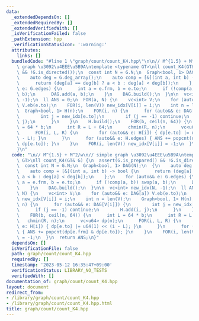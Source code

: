 ```yaml
---
data:
  _extendedDependsOn: []
  _extendedRequiredBy: []
  _extendedVerifiedWith: []
  _isVerificationFailed: false
  _pathExtension: hpp
  _verificationStatusIcon: ':warning:'
  attributes:
    links: []
  bundledCode: "#line 1 \"graph/count/count_K4.hpp\"\n\n// M^{1.5} + M^2/w\n// simple\
    \ graph \u3092\u4EEE\u5B9A\ntemplate <typename GT>\nll count_K4(GT& G) {\n  assert(G.is_prepared()\
    \ && !G.is_directed());\n  const int N = G.N;\n  Graph<bool, 1> DAG(N);\n  {\n\
    \    auto deg = G.deg_array();\n    auto comp = [&](int a, int b) -> bool {\n\
    \      return (deg[a] == deg[b] ? a < b : deg[a] < deg[b]);\n    };\n    for (auto&&\
    \ e: G.edges) {\n      int a = e.frm, b = e.to;\n      if (!comp(a, b)) swap(a,\
    \ b);\n      DAG.add(a, b);\n    }\n    DAG.build();\n  }\n\n  vc<int> new_idx(N,\
    \ -1);\n  ll ANS = 0;\n  FOR(a, N) {\n    vc<int> V;\n    for (auto&& e: DAG[a])\
    \ V.eb(e.to);\n    FOR(i, len(V)) new_idx[V[i]] = i;\n    int n = len(V);\n  \
    \  Graph<bool, 1> H(n);\n    FOR(i, n) {\n      for (auto&& e: DAG[V[i]]) {\n\
    \        int j = new_idx[e.to];\n        if (j == -1) continue;\n        H.add(i,\
    \ j);\n      }\n    }\n    H.build();\n    FOR(b, ceil(n, 64)) {\n      int L\
    \ = 64 * b;\n      int R = L + 64;\n      chmin(R, n);\n      vc<u64> dp(n);\n\
    \      FOR(i, L, R) {\n        for (auto&& e: H[i]) { dp[e.to] |= u64(1) << (i\
    \ - L); }\n      }\n      for (auto&& e: H.edges) { ANS += popcnt(dp[e.frm] &\
    \ dp[e.to]); }\n    }\n    FOR(i, len(V)) new_idx[V[i]] = -1;\n  }\n  return ANS;\n\
    }\n"
  code: "\n// M^{1.5} + M^2/w\n// simple graph \u3092\u4EEE\u5B9A\ntemplate <typename\
    \ GT>\nll count_K4(GT& G) {\n  assert(G.is_prepared() && !G.is_directed());\n\
    \  const int N = G.N;\n  Graph<bool, 1> DAG(N);\n  {\n    auto deg = G.deg_array();\n\
    \    auto comp = [&](int a, int b) -> bool {\n      return (deg[a] == deg[b] ?\
    \ a < b : deg[a] < deg[b]);\n    };\n    for (auto&& e: G.edges) {\n      int\
    \ a = e.frm, b = e.to;\n      if (!comp(a, b)) swap(a, b);\n      DAG.add(a, b);\n\
    \    }\n    DAG.build();\n  }\n\n  vc<int> new_idx(N, -1);\n  ll ANS = 0;\n  FOR(a,\
    \ N) {\n    vc<int> V;\n    for (auto&& e: DAG[a]) V.eb(e.to);\n    FOR(i, len(V))\
    \ new_idx[V[i]] = i;\n    int n = len(V);\n    Graph<bool, 1> H(n);\n    FOR(i,\
    \ n) {\n      for (auto&& e: DAG[V[i]]) {\n        int j = new_idx[e.to];\n  \
    \      if (j == -1) continue;\n        H.add(i, j);\n      }\n    }\n    H.build();\n\
    \    FOR(b, ceil(n, 64)) {\n      int L = 64 * b;\n      int R = L + 64;\n   \
    \   chmin(R, n);\n      vc<u64> dp(n);\n      FOR(i, L, R) {\n        for (auto&&\
    \ e: H[i]) { dp[e.to] |= u64(1) << (i - L); }\n      }\n      for (auto&& e: H.edges)\
    \ { ANS += popcnt(dp[e.frm] & dp[e.to]); }\n    }\n    FOR(i, len(V)) new_idx[V[i]]\
    \ = -1;\n  }\n  return ANS;\n}"
  dependsOn: []
  isVerificationFile: false
  path: graph/count/count_K4.hpp
  requiredBy: []
  timestamp: '2023-05-12 16:35:47+09:00'
  verificationStatus: LIBRARY_NO_TESTS
  verifiedWith: []
documentation_of: graph/count/count_K4.hpp
layout: document
redirect_from:
- /library/graph/count/count_K4.hpp
- /library/graph/count/count_K4.hpp.html
title: graph/count/count_K4.hpp
---
```

